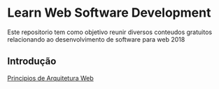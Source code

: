 # Learn Web Software Development

Este repositorio tem como objetivo reunir diversos conteudos gratuitos relacionando ao desenvolvimento de software para web 2018

## Introdução

[Principios de Arquitetura Web](http://www.argonavis.com.br/cursos/web/WebDesign_1.pdf)
